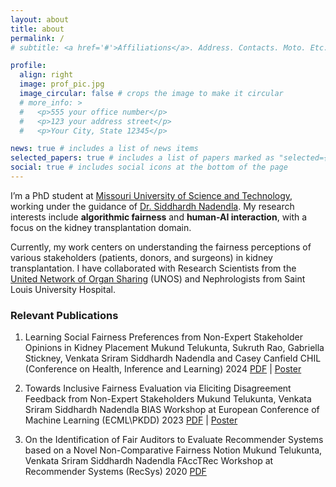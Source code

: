 ```yaml
---
layout: about
title: about
permalink: /
# subtitle: <a href='#'>Affiliations</a>. Address. Contacts. Moto. Etc.

profile:
  align: right
  image: prof_pic.jpg
  image_circular: false # crops the image to make it circular
  # more_info: >
  #   <p>555 your office number</p>
  #   <p>123 your address street</p>
  #   <p>Your City, State 12345</p>

news: true # includes a list of news items
selected_papers: true # includes a list of papers marked as "selected={true}"
social: true # includes social icons at the bottom of the page
---
```

I’m a PhD student at [Missouri University of Science and Technology](https://cs.mst.edu), working under the guidance of [Dr. Siddhardh Nadendla](https://sid-nadendla.github.io/). My research interests include **algorithmic fairness** and **human-AI interaction**, with a focus on the kidney transplantation domain.

Currently, my work centers on understanding the fairness perceptions of various stakeholders (patients, donors, and surgeons) in kidney transplantation. I have collaborated with Research Scientists from the [United Network of Organ Sharing](https://unos.org/) (UNOS) and Nephrologists from Saint Louis University Hospital.
 
### Relevant Publications

1. Learning Social Fairness Preferences from Non-Expert Stakeholder Opinions in Kidney Placement
   Mukund Telukunta, Sukruth Rao, Gabriella Stickney, Venkata Sriram Siddhardh Nadendla and Casey Canfield
   CHIL (Conference on Health, Inference and Learning) 2024
   [PDF](https://chilconference.org/static/proceedings/2024/telukunta24.pdf) | [Poster](/mukund0911.github.io/assets/pdf/CHIL_Poster_Final.pdf) 

2. Towards Inclusive Fairness Evaluation via Eliciting Disagreement Feedback from Non-Expert Stakeholders
   Mukund Telukunta, Venkata Sriram Siddhardh Nadendla
   BIAS Workshop at European Conference of Machine Learning (ECML\PKDD) 2023
   [PDF](https://arxiv.org/pdf/2304.03801) | [Poster](/mukund0911.github.io/assets/pdf/ECML_PKDD_Poster_Final.pdf)

3. On the Identification of Fair Auditors to Evaluate Recommender Systems based on a Novel Non-Comparative Fairness Notion
   Mukund Telukunta, Venkata Sriram Siddhardh Nadendla
   FAccTRec Workshop at Recommender Systems (RecSys) 2020
   [PDF](https://arxiv.org/pdf/2009.04383)
